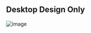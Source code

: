 ## Desktop Design Only

![image](https://user-images.githubusercontent.com/94286662/219942171-d9c7fb31-b8fe-41a2-b98e-69388748ffd7.png)
